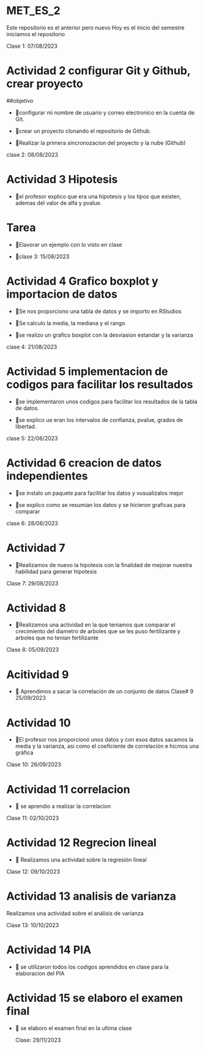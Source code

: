 # MET_ES_2
Este repositorio es el anterior pero nuevo 
Hoy es el inicio del semestre iniciamos el repositorio

Clase 1: 07/08/2023

# Actividad 2 configurar Git y Github, crear proyecto 

##objetivo 

+ :dart:configurar mi nombre de usuario y correo electronico en la cuenta de Git. 

+ :dart:crear un proyecto clonando el repositorio de Github. 

+ :dart:Realizar la primera sincronozacion del proyecto y la nube (Github)

clase 2: 08/08/2023

# Actividad 3 Hipotesis 

+ :dart:el profesor explico que era una hipotesis y los tipos que existen, ademas del valor de alfa y pvalue. 

# Tarea 
+ :dart:Elavorar un ejemplo con lo visto en clase 

+ :dart:clase 3: 15/08/2023


# Actividad 4 Grafico boxplot y importacion de datos 

+ :dart:Se nos proporciono una tabla de datos y se importo en RStudios

+ :dart:Se calculo la media, la mediana y el rango

+ :dart:se realizo un grafico boxplot con la desviasion estandar y la varianza

 clase 4: 21/08/2023

# Actividad 5 implementacion de codigos para facilitar los resultados 

+ :dart:se implementaron unos codigos para facilitar los resultados de la tabla de datos.

+ :dart:se explico ue eran los intervalos de confianza, pvalue, grados de libertad. 

 clase 5: 22/08/2023

# Actividad 6 creacion de datos independientes 

+ :dart:se instalo un paquete para facilitar los datos y vusualizalos mejor 

+ :dart:se explico como se resumian los datos y se hicieron graficas para comparar 

 clase 6: 28/08/2023
 
# Actividad 7
 
+ :dart:Realizamos de nuevo la hipotesis con la finalidad de mejorar nuestra habilidad para generar hipotesis

Clase 7: 29/08/2023


# Actividad 8

+ :dart:Realizamos una actividad en la que teniamos que comparar el crecimiento del diametro de arboles que se les puso fertilizante y arboles que no tenian fertilizante

Clase 8: 05/09/2023

# Acitividad 9

+ :dart: Aprendimos a sacar la correlación de un conjunto de datos
Clase# 9 25/09/2023

# Actividad 10

+ :dart:El profesor nos proporcionó unos datos y con esos datos sacamos la media y la varianza, asi como el coeficiente de correlación e hicmos una gráfica

Clase 10: 26/09/2023

# Actividad 11 correlacion

+ :dart: se aprendio a realizar la correlacion

Clase 11: 02/10/2023

# Actividad 12 Regrecion lineal 

+ :dart: Realizamos una actividad sobre la regresión lineal

Clase 12: 09/10/2023

# Actividad 13 analisis de varianza 

Realizamos una actividad sobre el análisis de varianza

Clase 13: 10/10/2023


# Actividad 14 PIA

+ :dart: se utilizaron todos los codigos aprendidos en clase para la elaboracion del PIA

# Actividad 15 se elaboro el examen final 

+ :dart: se elaboro el examen final en la ultima clase

  Clase: 29/11/2023
